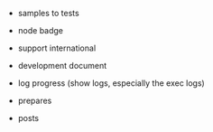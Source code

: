 - samples to tests

- node badge

- support international

- development document

- log progress (show logs, especially the exec logs)

- prepares

- posts
